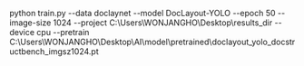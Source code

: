 python train.py --data doclaynet --model DocLayout-YOLO --epoch 50 --image-size 1024 --project C:\Users\WONJANGHO\Desktop\results_dir --device cpu --pretrain C:\Users\WONJANGHO\Desktop\AI\model\pretrained\doclayout_yolo_docstructbench_imgsz1024.pt
